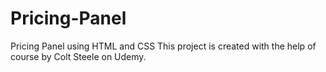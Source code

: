# Pricing-Panel
Pricing Panel using HTML and CSS
This project is created with the help of course by Colt Steele on Udemy.
